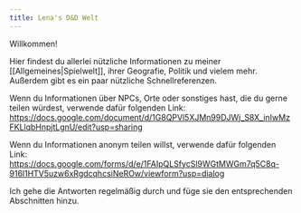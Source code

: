 ```yaml
---
title: Lena's D&D Welt
---
```


Willkommen!

Hier findest du allerlei nützliche Informationen zu meiner [[Allgemeines|Spielwelt]], ihrer Geografie, Politik und vielem mehr. Außerdem gibt es ein paar nützliche Schnellreferenzen.

Wenn du Informationen über NPCs, Orte oder sonstiges hast, die du gerne teilen würdest, verwende dafür folgenden Link: 
https://docs.google.com/document/d/1G8QPVl5XJMn99DJWj_S8X_inIwMzFKLlqbHnpjtLgnU/edit?usp=sharing

Wenn du Informationen anonym teilen willst, verwende dafür folgenden Link:
https://docs.google.com/forms/d/e/1FAIpQLSfycSl9WGtMWGm7q5C8q-916l1HTV5uzw6xRgdcqhcsiNeROw/viewform?usp=dialog

Ich gehe die Antworten regelmäßig durch und füge sie den entsprechenden Abschnitten hinzu.